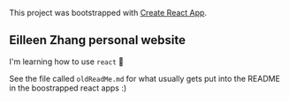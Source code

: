 This project was bootstrapped with [Create React App](https://github.com/facebook/create-react-app).

## Eilleen Zhang personal website

I'm learning how to use `react` 🎉 

See the file called `oldReadMe.md` for what usually gets put into the README in the boostrapped react apps :) 